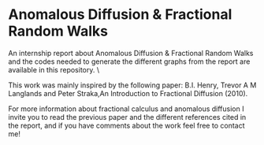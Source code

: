 # Anomalous Diffusion & Fractional Random Walks

An internship report about Anomalous Diffusion & Fractional Random Walks and the codes needed to generate the different graphs from the report are available in this repository.  \\

This work was mainly inspired by the following paper: B.I. Henry, Trevor A M Langlands and Peter Straka,An Introduction to Fractional Diffusion (2010).

For more information about fractional calculus and anomalous diffusion I invite you to read the previous paper and the different references cited in the report, and if you have comments about the work feel free to contact me! 
